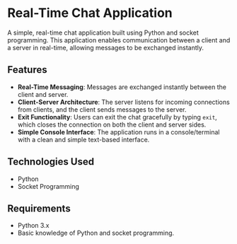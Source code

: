 
# Real-Time Chat Application

A simple, real-time chat application built using Python and socket programming. This application enables communication between a client and a server in real-time, allowing messages to be exchanged instantly.

## Features

- **Real-Time Messaging**: Messages are exchanged instantly between the client and server.
- **Client-Server Architecture**: The server listens for incoming connections from clients, and the client sends messages to the server.
- **Exit Functionality**: Users can exit the chat gracefully by typing `exit`, which closes the connection on both the client and server sides.
- **Simple Console Interface**: The application runs in a console/terminal with a clean and simple text-based interface.

## Technologies Used

- Python
- Socket Programming

## Requirements

- Python 3.x
- Basic knowledge of Python and socket programming.

